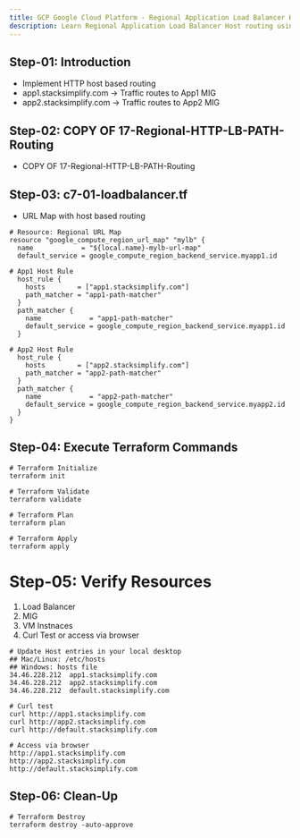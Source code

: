 ```yaml
---
title: GCP Google Cloud Platform - Regional Application Load Balancer Host routing
description: Learn Regional Application Load Balancer Host routing using Terraform on Google Cloud Platform
---
```


## Step-01: Introduction
- Implement HTTP host based routing
- app1.stacksimplify.com -> Traffic routes to App1 MIG
- app2.stacksimplify.com -> Traffic routes to App2 MIG

## Step-02: COPY OF 17-Regional-HTTP-LB-PATH-Routing
- COPY OF 17-Regional-HTTP-LB-PATH-Routing

## Step-03: c7-01-loadbalancer.tf
- URL Map with host based routing
```hcl
# Resource: Regional URL Map
resource "google_compute_region_url_map" "mylb" {
  name            = "${local.name}-mylb-url-map"
  default_service = google_compute_region_backend_service.myapp1.id

# App1 Host Rule
  host_rule {
    hosts        = ["app1.stacksimplify.com"]
    path_matcher = "app1-path-matcher"
  }
  path_matcher {
    name            = "app1-path-matcher"
    default_service = google_compute_region_backend_service.myapp1.id
  }

# App2 Host Rule
  host_rule {
    hosts        = ["app2.stacksimplify.com"]
    path_matcher = "app2-path-matcher"
  }
  path_matcher {
    name            = "app2-path-matcher"
    default_service = google_compute_region_backend_service.myapp2.id
  } 
}
```

## Step-04: Execute Terraform Commands
```t
# Terraform Initialize
terraform init

# Terraform Validate
terraform validate

# Terraform Plan
terraform plan

# Terraform Apply
terraform apply
```

# Step-05: Verify Resources
1. Load Balancer
2. MIG
3. VM Instnaces 
4. Curl Test or access via browser
```t
# Update Host entries in your local desktop 
## Mac/Linux: /etc/hosts
## Windows: hosts file
34.46.228.212  app1.stacksimplify.com 
34.46.228.212  app2.stacksimplify.com 
34.46.228.212  default.stacksimplify.com 

# Curl test
curl http://app1.stacksimplify.com 
curl http://app2.stacksimplify.com 
curl http://default.stacksimplify.com 

# Access via browser
http://app1.stacksimplify.com 
http://app2.stacksimplify.com 
http://default.stacksimplify.com 
```

## Step-06: Clean-Up
```t
# Terraform Destroy
terraform destroy -auto-approve
```




